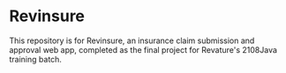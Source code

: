 # Revinsure
This repository is for Revinsure, an insurance claim submission and approval web app, completed as the final project for Revature's 2108Java training batch.
